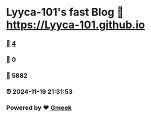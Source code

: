 # Lyyca-101's fast Blog :link: https://Lyyca-101.github.io 
### :page_facing_up: [4](https://Lyyca-101.github.io/tag.html) 
### :speech_balloon: 0 
### :hibiscus: 5882 
### :alarm_clock: 2024-11-19 21:31:53 
### Powered by :heart: [Gmeek](https://github.com/Meekdai/Gmeek)

